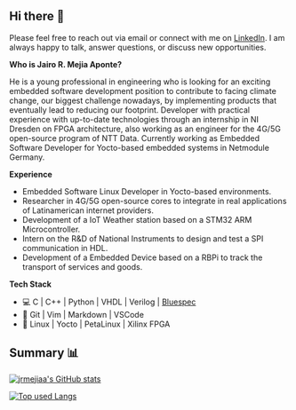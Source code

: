 ## Hi there 👋

Please feel free to reach out via email or connect with me on [LinkedIn](https://www.linkedin.com/in/jairo-mejia/). I am always happy to talk, answer questions, or discuss new opportunities.

**Who is Jairo R. Mejia Aponte?**

He is a young professional in engineering who is looking for an exciting embedded software development position to contribute to facing climate change, our biggest challenge nowadays, by implementing products that eventually lead to reducing our footprint. Developer with practical experience with up-to-date technologies through an internship in NI Dresden on FPGA architecture, also working as an engineer for the 4G/5G open-source program of NTT Data. Currently working as Embedded Software Developer for Yocto-based embedded systems in Netmodule Germany.

**Experience**

- Embedded Software Linux Developer in Yocto-based environments.
- Researcher in 4G/5G open-source cores to integrate in real applications of Latinamerican internet providers.
- Development of a IoT Weather station based on a STM32 ARM Microcontroller.
- Intern on the R&D of National Instruments to design and test a SPI communication in HDL.
- Development of a Embedded Device based on a RBPi to track the transport of services and goods.

**Tech Stack**

- 💻 C | C++ | Python | VHDL | Verilog | [Bluespec](https://github.com/B-Lang-org/bsc)
- 🔧 Git | Vim | Markdown | VSCode
- 🤖 Linux | Yocto | PetaLinux | Xilinx FPGA

## Summary 📊

[![jrmejiaa's GitHub stats](https://github-readme-stats.vercel.app/api?username=jrmejiaa&count_private=true&show_icons=true&theme=tokyonight)](https://github.com/jrmejiaa/)

[![Top used Langs](https://github-readme-stats.vercel.app/api/top-langs/?username=jrmejiaa&layout=compact&theme=tokyonight)](https://github.com/jrmejiaa/)
